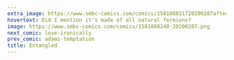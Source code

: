 ```yaml
---
extra_image: https://www.smbc-comics.com/comics/158108831720200207after.png
hovertext: Did I mention it's made of all natural fermions?
image: https://www.smbc-comics.com/comics/1581088248-20200207.png
next_comic: love-ironically
prev_comic: adams-temptation
title: Entangled
---
```


